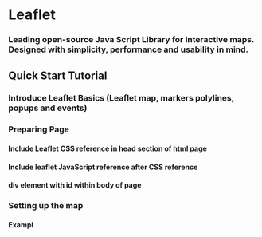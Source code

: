 # Leaflet
### Leading open-source Java Script Library for interactive maps. Designed with simplicity, performance and usability in mind. 
## Quick Start Tutorial
### Introduce Leaflet Basics (Leaflet map, markers polylines, popups and events)
### Preparing Page
#### Include Leaflet CSS reference in head section of html page
#### Include leaflet JavaScript reference after CSS reference
#### div element with id within body of page
### Setting up the map
#### Exampl 

